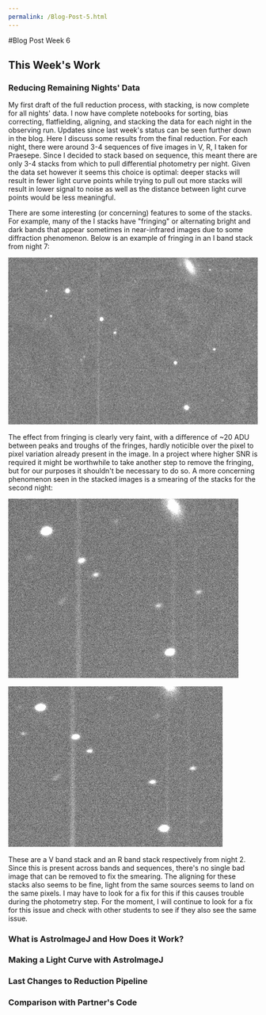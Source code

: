 ```yaml
---
permalink: /Blog-Post-5.html
---
```

#Blog Post Week 6

## This Week's Work

### Reducing Remaining Nights' Data

My first draft of the full reduction process, with stacking, is now complete for all nights' data. I now have complete notebooks for sorting, bias correcting, flatfielding, aligning, and stacking the data for each night in the observing run. Updates since last week's status can be seen further down in the blog. Here I discuss some results from the final reduction. For each night, there were around 3-4 sequences of five images in V, R, I taken for Praesepe. Since I decided to stack based on sequence, this meant there are only 3-4 stacks from which to pull differential photometry per night. Given the data set however it seems this choice is optimal: deeper stacks will result in fewer light curve points while trying to pull out more stacks will result in lower signal to noise as well as the distance between light curve points would be less meaningful. 

There are some interesting (or concerning) features to some of the stacks. For example, many of the I stacks have "fringing" or alternating bright and dark bands that appear sometimes in near-infrared images due to some diffraction phenomenon. Below is an example of fringing in an I band stack from night 7:

![Istack](Istack.png)

The effect from fringing is clearly very faint, with a difference of ~20 ADU between peaks and troughs of the fringes, hardly noticible over the pixel to pixel variation already present in the image. In a project where higher SNR is required it might be worthwhile to take another step to remove the fringing, but for our purposes it shouldn't be necessary to do so. A more concerning phenomenon seen in the stacked images is a smearing of the stacks for the second night:

![Vstack](Vstack.png)

![Rstack](Rstack.png)

These are a V band stack and an R band stack respectively from night 2. Since this is present across bands and sequences, there's no single bad image that can be removed to fix the smearing. The aligning for these stacks also seems to be fine, light from the same sources seems to land on the same pixels. I may have to look for a fix for this if this causes trouble during the photometry step. For the moment, I will continue to look for a fix for this issue and check with other students to see if they also see the same issue.

### What is AstroImageJ and How Does it Work?

### Making a Light Curve with AstroImageJ

### Last Changes to Reduction Pipeline

### Comparison with Partner's Code
